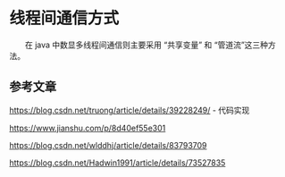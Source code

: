 # 线程间通信方式

　　在 java 中数显多线程间通信则主要采用 “共享变量” 和 “管道流”这三种方法。




## 参考文章
https://blog.csdn.net/truong/article/details/39228249/ - 代码实现

https://www.jianshu.com/p/8d40ef55e301

https://blog.csdn.net/wlddhj/article/details/83793709

https://blog.csdn.net/Hadwin1991/article/details/73527835